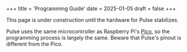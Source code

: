 +++
title = 'Programming Guide'
date = 2025-01-05
draft = false
+++

This page is under construction until the hardware for Pulse stabilizes.

Pulse uses the same microcontroller as Raspberry Pi's [Pico](https://www.raspberrypi.com/products/raspberry-pi-pico/), so the programming process is largely the same. Beware that Pulse's pinout is different from the Pico.
